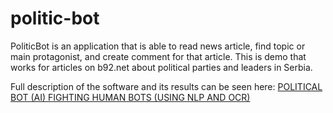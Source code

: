 politic-bot
===========

PoliticBot is an application that is able to read news article, find topic or main protagonist, and create comment for that article. This is demo that works for articles on b92.net about political parties and leaders in Serbia. 

Full description of the software and its results can be seen here: [POLITICAL BOT (AI) FIGHTING HUMAN BOTS (USING NLP AND OCR)](http://inspiratron.org/blog/2014/03/02/political-bot-fighting-human-bots/)
